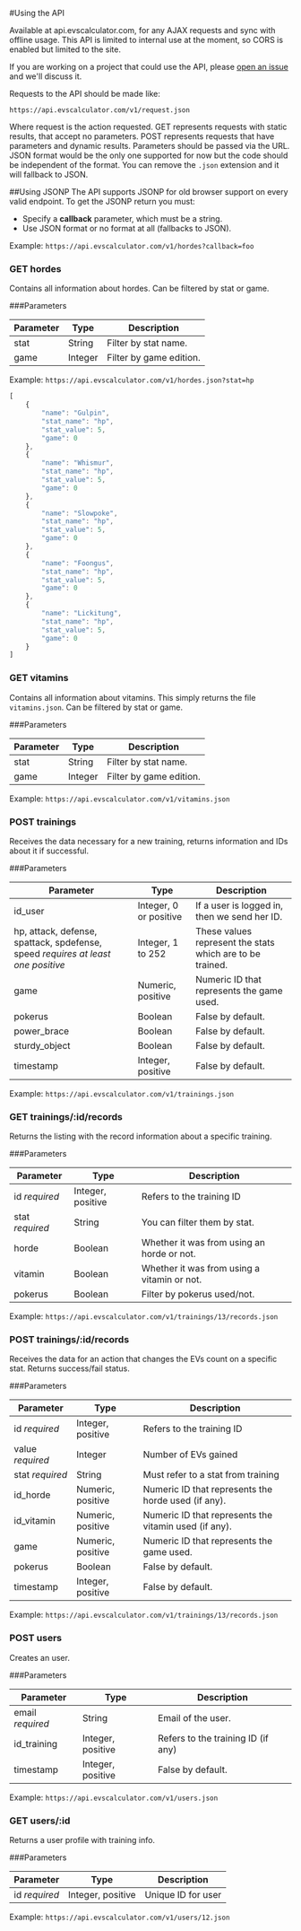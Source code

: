#Using the API

Available at api.evscalculator.com, for any AJAX requests and sync with offline usage.
This API is limited to internal use at the moment, so CORS is enabled but limited to the site.

If you are working on a project that could use the API, please [open an issue](https://github.com/davidguerreiro/evscalculator/issues/new) and we'll discuss it.

Requests to the API should be made like:

```
https://api.evscalculator.com/v1/request.json
```

Where request is the action requested. GET represents requests with static results, that accept no parameters. POST represents requests that have parameters and dynamic results.
Parameters should be passed via the URL. JSON format would be the only one supported for now but the code should be independent of the format. You can remove the `.json` extension and it will fallback to JSON.

##Using JSONP
The API supports JSONP for old browser support on every valid endpoint. To get the JSONP return you must:

* Specify a **callback** parameter, which must be a string.
* Use JSON format or no format at all (fallbacks to JSON).

Example: `https://api.evscalculator.com/v1/hordes?callback=foo`

### GET hordes
Contains all information about hordes.
Can be filtered by stat or game.

###Parameters

Parameter		| Type		| Description
---- 			| ----		| ----
stat			| String 	| Filter by stat name.
game			| Integer 	| Filter by game edition.

Example: `https://api.evscalculator.com/v1/hordes.json?stat=hp`

```javascript
[
	{
		"name": "Gulpin",
		"stat_name": "hp",
		"stat_value": 5,
		"game": 0
	},
	{
		"name": "Whismur",
		"stat_name": "hp",
		"stat_value": 5,
		"game": 0
	},
	{
		"name": "Slowpoke",
		"stat_name": "hp",
		"stat_value": 5,
		"game": 0
	},
	{
		"name": "Foongus",
		"stat_name": "hp",
		"stat_value": 5,
		"game": 0
	},
	{
		"name": "Lickitung",
		"stat_name": "hp",
		"stat_value": 5,
		"game": 0
	}
]
```



### GET vitamins
Contains all information about vitamins. This simply returns the file `vitamins.json`.
Can be filtered by stat or game.

###Parameters

Parameter		| Type		| Description
---- 			| ----		| ----
stat			| String 	| Filter by stat name.
game			| Integer 	| Filter by game edition.

Example: `https://api.evscalculator.com/v1/vitamins.json`




### POST trainings
Receives the data necessary for a new training, returns information and IDs about it if successful.

###Parameters

Parameter		| Type	 					| Description
---- 			| ----	 					| ----
id_user			| Integer, 0 or positive 	| If a user is logged in, then we send her ID.
hp, attack, defense, spattack, spdefense, speed _requires at least one positive_ |  Integer, 1 to 252 | These values represent the stats which are to be trained.
game 			|  Numeric, positive 		| Numeric ID that represents the game used. 
pokerus 		|  Boolean 					| False by default.
power_brace 	|  Boolean 					| False by default.
sturdy_object 	|  Boolean					| False by default.
timestamp 		|  Integer, positive		| False by default.

Example: `https://api.evscalculator.com/v1/trainings.json`




### GET trainings/:id/records
Returns the listing with the record information about a specific training.

###Parameters

Parameter				| Type	 				| Description
---- 					| ----	 				| ----
id _required_			| Integer, positive	 	| Refers to the training ID
stat _required_			| String				| You can filter them by stat.
horde 					| Boolean			 	| Whether it was from using an horde or not.
vitamin 				| Boolean			 	| Whether it was from using a vitamin or not.
pokerus 				| Boolean 				| Filter by pokerus used/not.

Example: `https://api.evscalculator.com/v1/trainings/13/records.json`



### POST trainings/:id/records
Receives the data for an action that changes the EVs count on a specific stat.
Returns success/fail status.

###Parameters

Parameter				| Type	 				| Description
---- 					| ----	 				| ----
id _required_			| Integer, positive	 	| Refers to the training ID
value _required_		| Integer				| Number of EVs gained
stat _required_			| String				| Must refer to a stat from training
id_horde 				| Numeric, positive 	| Numeric ID that represents the horde used (if any).
id_vitamin 				| Numeric, positive 	| Numeric ID that represents the vitamin used (if any).
game 					| Numeric, positive 	| Numeric ID that represents the game used. 
pokerus 				| Boolean 				| False by default.
timestamp 				| Integer, positive		| False by default.

Example: `https://api.evscalculator.com/v1/trainings/13/records.json`




### POST users
Creates an user.

###Parameters

Parameter			| Type	 				| Description
---- 				| ----	 				| ----
email _required_	| String				| Email of the user.
id_training			| Integer, positive	 	| Refers to the training ID (if any)
timestamp 			| Integer, positive		| False by default.

Example: `https://api.evscalculator.com/v1/users.json`




### GET users/:id
Returns a user profile with training info.

###Parameters

Parameter		| Type					| Description
---- 			| ----					| ----
id _required_	| Integer, positive 	| Unique ID for user

Example: `https://api.evscalculator.com/v1/users/12.json`





